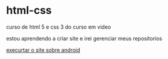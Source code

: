# html-css
 curso de html 5 e css 3 do curso em video

 estou aprendendo a criar site e irei gerenciar meus repositorios

<a href="https://joaovitor2074.github.io/html-css/desafios/desafio01/android.html"> execurtar o site sobre android</a>